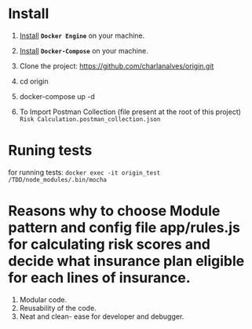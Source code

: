# Install

1. [Install](https://docs.docker.com/engine/installation/) **`Docker Engine`** on your machine.
2. [Install](https://docs.docker.com/compose/install/) **`Docker-Compose`** on your machine.

3. Clone the project: https://github.com/charlanalves/origin.git
4. cd origin
5. docker-compose up -d
6. To Import Postman Collection (file present at the root of this project) `Risk Calculation.postman_collection.json`


# Runing tests

 for running tests: `docker exec -it origin_test /TDD/node_modules/.bin/mocha`


# Reasons why to choose Module pattern and config file app/rules.js for calculating risk scores and decide what insurance plan eligible for each lines of insurance.

1. Modular code.
2. Reusability of the code.
3. Neat and clean- ease for developer and debugger.
